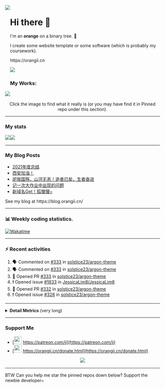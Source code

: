 <!-- Using Creative Commons BY 4.0 license. You must give appropriate credit for this repo if you uses. -->
<!-- 使用 CC BY 4.0 许可证，你需要给出合理的署名至本仓库 -->

<img src="https://orangii.cn/images/logo.svg" align="left" height="250px" />
<h1>Hi there 👋</h1>
<p>I'm an <b>orange</b> on a binary tree. 🍊</p>
<p>I create some website template or some software (which is probably my coursework).</p>
<p>https://orangii.cn</p>
<img src="https://visitor-badge.glitch.me/badge?page_id=Jiaocz.Jiaocz" />
<br />

### My Works:
<a href="#pinned"><img src="https://user-images.githubusercontent.com/14857984/130189337-75ae053b-7cd2-43d3-a87d-c3e11837cc5c.jpg" /></a>

<p align="center">Click the image to find what it really is (or you may have find it in Pinned repo under this section).</p>
  
----

### My stats

[<span><img src="https://github-readme-stats.vercel.app/api?username=jiaocz&count_private=true&show_icons=true&theme=flag-india" height=145/></span><span><img src="https://github-readme-stats.vercel.app/api/top-langs/?username=jiaocz&layout=compact" height=145/></span>](https://orangii.cn/)
  
---
### My Blog Posts
<!-- BLOG-POST-LIST:START -->
- [2021年度总结](https://blog.orangii.cn/2021/rewind/)
- [西安加油！](https://blog.orangii.cn/2021/stay-strong-xi-an/)
- [祀我国殇，山河无恙！逝者已矣，生者奋进](https://blog.orangii.cn/shuoshuo/2021-guojiagongji/)
- [记一次大作业中出现的问题](https://blog.orangii.cn/2021/web-course-project/)
- [新域名Get！狐狸狸~](https://blog.orangii.cn/shuoshuo/domain-hulili/)
<!-- BLOG-POST-LIST:END -->
<p>See my blog at https://blog.orangii.cn/</p>

---
### 📊 Weekly coding statistics.
[<img src="https://github-readme-stats.vercel.app/api/wakatime?username=orangii" alt="Wakatime"/>](https://wakatime.com/@Orangii)

---
### :zap: Recent activities
  
<!--START_SECTION:activity-->
1. 🗣 Commented on [#333](https://github.com/solstice23/argon-theme/issues/333) in [solstice23/argon-theme](https://github.com/solstice23/argon-theme)
2. 🗣 Commented on [#333](https://github.com/solstice23/argon-theme/issues/333) in [solstice23/argon-theme](https://github.com/solstice23/argon-theme)
3. 💪 Opened PR [#333](https://github.com/solstice23/argon-theme/pull/333) in [solstice23/argon-theme](https://github.com/solstice23/argon-theme)
4. ❗️ Opened issue [#1833](https://github.com/JessicaLim8/JessicaLim8/issues/1833) in [JessicaLim8/JessicaLim8](https://github.com/JessicaLim8/JessicaLim8)
5. 💪 Opened PR [#332](https://github.com/solstice23/argon-theme/pull/332) in [solstice23/argon-theme](https://github.com/solstice23/argon-theme)
6. ❗️ Opened issue [#328](https://github.com/solstice23/argon-theme/issues/328) in [solstice23/argon-theme](https://github.com/solstice23/argon-theme)
<!--END_SECTION:activity-->
  
---

<details>
  <summary><strong>Detail Metrics</strong> (very long)</summary>
  <img src="https://github.com/Jiaocz/Jiaocz/blob/main/github-metrics.svg" />
</details>

---
### Support Me
- [<img src="https://github.githubassets.com/images/modules/site/icons/funding_platforms/patreon.svg" width=25 height=25 />&nbsp;https://patreon.com/ii](https://patreon.com/ii)
- [<img src="https://orangii.cn/images/logo.svg" height=25 width=25 />&nbsp;https://orangii.cn/donate.html](https://orangii.cn/donate.html)

<p align="center"><img src="https://github-profile-trophy.vercel.app/?username=Jiaocz&no-bg=true&margin-w=5" /></p>

---
BTW Can you help me star the pinned repos down below? Support the newbie developer~
  <a id="pinned"></a>
<!--
**Jiaocz/Jiaocz** is a ✨ _special_ ✨ repository because its `README.md` (this file) appears on your GitHub profile.

Here are some ideas to get you started:

- 🔭 I’m currently working on ...
- 🌱 I’m currently learning ...
- 👯 I’m looking to collaborate on ...
- 🤔 I’m looking for help with ...
- 💬 Ask me about ...
- 📫 How to reach me: ...
- 😄 Pronouns: ...
- ⚡ Fun fact: ...
-->
